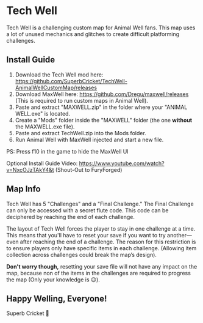 # Tech Well

Tech Well is a challenging custom map for Animal Well fans. This map uses a lot of unused mechanics and glitches to create difficult platforming challenges.

## Install Guide

1. Download the Tech Well mod here: https://github.com/SuperbCricket/TechWell-AnimalWellCustomMap/releases
2. Download MaxWell here: https://github.com/Dregu/maxwell/releases (This is required to run custom maps in Animal Well).
3. Paste and extract "MAXWELL.zip" in the folder where your "ANIMAL WELL.exe" is located.
4. Create a "Mods" folder inside the "MAXWELL" folder (the one **without** the MAXWELL.exe file).
5. Paste and extract TechWell.zip into the Mods folder.
6. Run Animal Well with MaxWell injected and start a new file.

PS: Press f10 in the game to hide the MaxWell UI

Optional Install Guide Video: 
https://www.youtube.com/watch?v=NxcOJzTAkY4&t (Shout-Out to FuryForged)

## Map Info

Tech Well has 5 "Challenges" and a "Final Challenge." The Final Challenge can only be accessed with a secret flute code. This code can be deciphered by reaching the end of each challenge.

The layout of Tech Well forces the player to stay in one challenge at a time. This means that you'll have to reset your save if you want to try another—even after reaching the end of a challenge.
The reason for this restriction is to ensure players only have specific items in each challenge. (Allowing item collection across challenges could break the map’s design).

**Don't worry though,** 
resetting your save file will not have any impact on the map, because non of the items in the challenges are required to progress the map (Only your knowledge is 😉).

## Happy Welling, Everyone!

Superb Cricket 🦗
